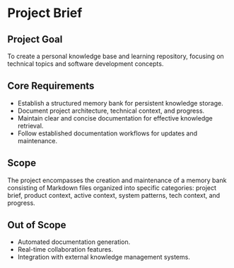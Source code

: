# Project Brief

## Project Goal
To create a personal knowledge base and learning repository, focusing on technical topics and software development concepts.

## Core Requirements
- Establish a structured memory bank for persistent knowledge storage.
- Document project architecture, technical context, and progress.
- Maintain clear and concise documentation for effective knowledge retrieval.
- Follow established documentation workflows for updates and maintenance.

## Scope
The project encompasses the creation and maintenance of a memory bank consisting of Markdown files organized into specific categories: project brief, product context, active context, system patterns, tech context, and progress.

## Out of Scope
- Automated documentation generation.
- Real-time collaboration features.
- Integration with external knowledge management systems.

